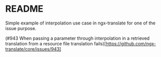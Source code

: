 # README
Simple example of interpolation use case in ngx-translate for one of the issue purpose.

(#943 When passing a parameter through interpolation in a retrieved translation from a resource file translation fails)[https://github.com/ngx-translate/core/issues/943]